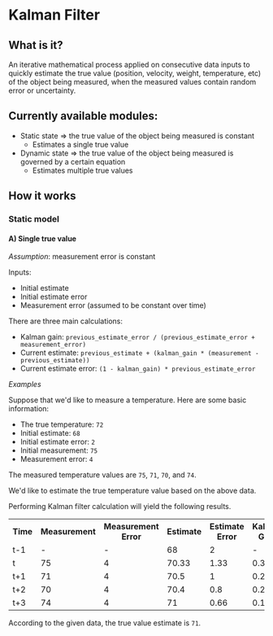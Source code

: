 # Kalman Filter

## What is it?

An iterative mathematical process applied on consecutive data inputs to quickly estimate the true value (position, velocity, weight, temperature, etc) of the object being measured, when the measured values contain random error or uncertainty.

## Currently available modules:

- Static state => the true value of the object being measured is constant
   - Estimates a single true value
- Dynamic state => the true value of the object being measured is governed by a certain equation
   - Estimates multiple true values

## How it works

### Static model

#### A) Single true value

<i>Assumption</i>: measurement error is constant

Inputs:
- Initial estimate
- Initial estimate error
- Measurement error (assumed to be constant over time)

There are three main calculations:
- Kalman gain: `previous_estimate_error / (previous_estimate_error + measurement_error)`
- Current estimate: `previous_estimate + (kalman_gain * (measurement - previous_estimate))`
- Current estimate error: `(1 - kalman_gain) * previous_estimate_error`

<i>Examples</i>

Suppose that we'd like to measure a temperature. Here are some basic information:
- The true temperature: `72`
- Initial estimate: `68`
- Initial estimate error: `2`
- Initial measurement: `75`
- Measurement error: `4`

The measured temperature values are `75`, `71`, `70`, and `74`.

We'd like to estimate the true temperature value based on the above data.

Performing Kalman filter calculation will yield the following results.

<table>
  <tr>
    <th>Time</th>
    <th>Measurement</th>
    <th>Measurement Error</th>
    <th>Estimate</th>
    <th>Estimate Error</th>
    <th>Kalman Gain</th>
  </tr>
  <tr>
    <td>t-1</td>
    <td>-</td>
    <td>-</td>
    <td>68</td>
    <td>2</td>
    <td>-</td>
  </tr>
  <tr>
    <td>t</td>
    <td>75</td>
    <td>4</td>
    <td>70.33</td>
    <td>1.33</td>
    <td>0.33</td>
  </tr>
  <tr>
    <td>t+1</td>
    <td>71</td>
    <td>4</td>
    <td>70.5</td>
    <td>1</td>
    <td>0.25</td>
  </tr>
  <tr>
    <td>t+2</td>
    <td>70</td>
    <td>4</td>
    <td>70.4</td>
    <td>0.8</td>
    <td>0.2</td>
  </tr>
  <tr>
    <td>t+3</td>
    <td>74</td>
    <td>4</td>
    <td>71</td>
    <td>0.66</td>
    <td>0.17</td>
  </tr>
</table>

According to the given data, the true value estimate is `71`.
